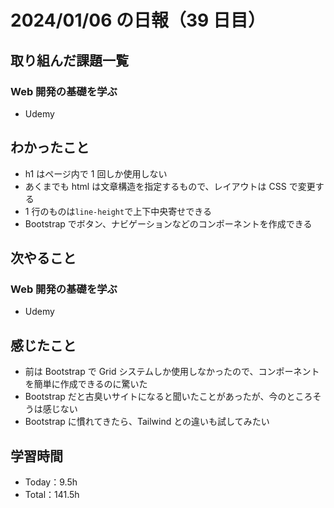# 2024/01/06 の日報（39 日目）

## 取り組んだ課題一覧

### Web 開発の基礎を学ぶ

- Udemy

## わかったこと

- h1 はページ内で 1 回しか使用しない
- あくまでも html は文章構造を指定するもので、レイアウトは CSS で変更する
- 1 行のものは`line-height`で上下中央寄せできる
- Bootstrap でボタン、ナビゲーションなどのコンポーネントを作成できる

## 次やること

### Web 開発の基礎を学ぶ

- Udemy

## 感じたこと

- 前は Bootstrap で Grid システムしか使用しなかったので、コンポーネントを簡単に作成できるのに驚いた
- Bootstrap だと古臭いサイトになると聞いたことがあったが、今のところそうは感じない
- Bootstrap に慣れてきたら、Tailwind との違いも試してみたい

## 学習時間

- Today：9.5h
- Total：141.5h
